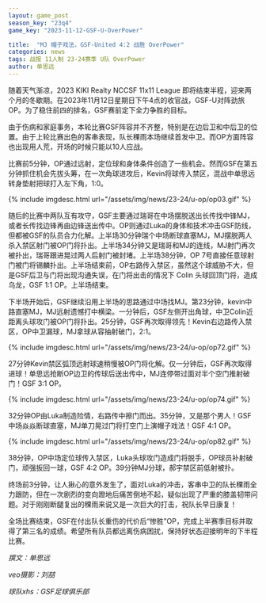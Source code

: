```yaml
---
layout: game_post
season_key: "23q4"
game_key: "2023-11-12-GSF-U-OverPower"

title:  "MJ 帽子戏法，GSF-United 4:2 战胜 OverPower"
categories: news
tags: 战报 11人制 23-24赛季 U队 OverPower
author: 单思远
---
```


随着天气渐凉，2023 KIKI Realty NCCSF 11x11 League 即将结束半程，迎来两个月的冬歇期。在2023年11月12日星期日下午4点的收官战，GSF-U对阵劲旅OP。为了稳住前四的排名，GSF赛前定下全力争胜的目标。

由于伤病和家庭事务，本轮比赛GSF阵容并不齐整，特别是在边后卫和中后卫的位置。由于上轮比赛出色的客串表现，队长稞雨本场继续首发中卫。而OP方面阵容也出现用人荒，开场的时候只能以10人应战。

比赛前5分钟，OP通过远射，定位球和身体条件创造了一些机会。然而GSF在第五分钟抓住机会先拔头筹，在一次角球进攻后，Kevin将球传入禁区，混战中单思远转身垫射把球打入左下角，1:0。

{% include imgdesc.html url="/assets/img/news/23-24/u-op/op03.gif" %}

随后的比赛中两队互有攻守，GSF主要通过瑞哥在中场摆脱送出长传找中锋MJ，或者长传找边锋再由边锋送出传中。OP则通过Luka的身体和技术冲击GSF防线，但都被GSF的队员合力化解。上半场30分钟瑞个中场断球直塞MJ，MJ摆脱两人杀入禁区射门被OP门将扑出。上半场34分钟又是瑞哥和MJ的连线，MJ射门再次被扑出，瑞哥跟进晃过两人后射门被封堵。上半场38分钟，OP 7号直接任意球射门被门将锡麟扑出。上半场结束前，OP右路传入禁区，虽然这个球威胁不大，但是GSF后卫与门将出现沟通失误，在门将出击的情况下 Colin 头球回顶门将，造成乌龙，GSF 1:1 OP。上半场结束。

下半场开始后，GSF继续沿用上半场的思路通过中场找MJ。第23分钟，kevin中路直塞MJ，MJ远射遗憾打中横梁。一分钟后，GSF左侧开出角球，中卫Colin近距离头球攻门被OP门将扑出。25分钟，GSF再次取得领先！Kevin右边路传入禁区，OP中卫漏球，MJ拿球从容抽射破门，2:1。

{% include imgdesc.html url="/assets/img/news/23-24/u-op/op72.gif" %}

27分钟Kevin禁区弧顶远射球速稍慢被OP门将化解。仅一分钟后，GSF再次取得进球！单思远抢断OP边卫的传球后送出传中，MJ连停带过面对半个空门推射破门！GSF 3:1 OP。

{% include imgdesc.html url="/assets/img/news/23-24/u-op/op74.gif" %}

32分钟OP由Luka制造险情，右路传中擦门而出。35分钟，又是那个男人！GSF中场焱焱断球直塞，MJ单刀晃过门将打空门上演帽子戏法！GSF 4:1 OP。

{% include imgdesc.html url="/assets/img/news/23-24/u-op/op82.gif" %}

38分钟，OP中场定位球传入禁区，Luka头球攻门造成门将脱手，OP球员补射破门，顽强扳回一球，GSF 4:2 OP。39分钟MJ分球，郝宇禁区前低射被扑。

终场前3分钟，让人揪心的意外发生了，面对Luka的冲击，客串中卫的队长稞雨全力跟防，但在一次剧烈的变向蹬地后痛苦倒地不起，疑似出现了严重的膝盖韧带问题。对于刚刚断腿复出的稞雨来说又是一次巨大的打击，祝队长早日康复！

全场比赛结束，GSF在付出队长重伤的代价后“惨胜”OP，完成上半赛季目标并取得了第三名的成绩。希望所有队员都远离伤病困扰，保持好状态迎接明年的下半程比赛。

*撰文：单思远*

*veo摄影：刘喆*

*球队xhs：GSF足球俱乐部*

